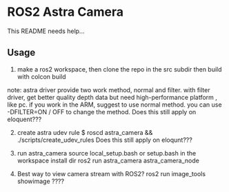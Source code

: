 # ROS2 Astra Camera

This README needs help...

## Usage
1. make a ros2 workspace, then clone the repo in the src subdir
then build with colcon build

note: astra driver provide two work method, normal and
 filter. with filter driver, get better quality depth 
data but need high-performance platform , like pc.
 if you work in the ARM, suggest to use normal method. 
 you can use -DFILTER=ON / OFF to change the method.
Does this still apply on eloquent???

2. create astra udev rule
$ roscd astra_camera && ./scripts/create_udev_rules
Does this still apply on eloqunt???

3. run astra_camera
source local_setup.bash or setup.bash in the workspace install dir
ros2 run astra_camera astra_camera_node

4. Best way to view camera stream with ROS2? 
ros2 run image_tools showimage ????
